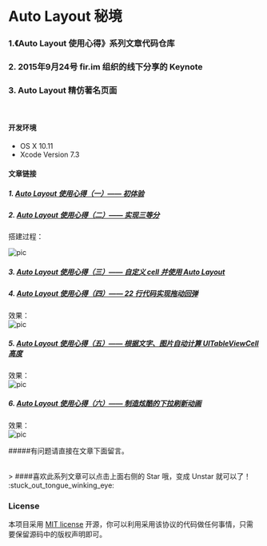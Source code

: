# Auto Layout 秘境

### 1.《Auto Layout 使用心得》系列文章代码仓库
### 2. 2015年9月24号 fir.im 组织的线下分享的 Keynote
### 3. Auto Layout 精仿著名页面

<br>

#### 开发环境

* OS X 10.11
* Xcode Version 7.3


#### 文章链接

##### 1. [Auto Layout 使用心得（一）—— 初体验](http://lvwenhan.com/ios/430.html)
##### 2. [Auto Layout 使用心得（二）—— 实现三等分](http://lvwenhan.com/ios/431.html)
搭建过程：

![pic](https://raw.githubusercontent.com/johnlui/AutoLayout/master/assets/b5e91425647800.gif)

##### 3. [Auto Layout 使用心得（三）—— 自定义 cell 并使用 Auto Layout](http://lvwenhan.com/ios/441.html)
##### 4. [Auto Layout 使用心得（四）—— 22 行代码实现拖动回弹](http://lvwenhan.com/ios/442.html)

效果：  
![pic](https://raw.githubusercontent.com/johnlui/AutoLayout/master/assets/b5e91427883570.gif)

##### 5. [Auto Layout 使用心得（五）—— 根据文字、图片自动计算 UITableViewCell 高度](http://lvwenhan.com/ios/449.html)

效果：  
![pic](https://raw.githubusercontent.com/johnlui/AutoLayout/master/assets/6.gif)


##### 6. [Auto Layout 使用心得（六）—— 制造炫酷的下拉刷新动画](http://lvwenhan.com/ios/450.html)

效果：  
![pic](https://raw.githubusercontent.com/johnlui/AutoLayout/master/assets/8.gif)



#####有问题请直接在文章下面留言。

<br>
> ####喜欢此系列文章可以点击上面右侧的 Star 哦，变成 Unstar 就可以了！ :stuck_out_tongue_winking_eye:

<br>

### License

本项目采用 [MIT license](http://opensource.org/licenses/MIT) 开源，你可以利用采用该协议的代码做任何事情，只需要保留源码中的版权声明即可。